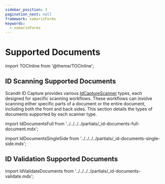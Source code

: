 ```yaml
---
sidebar_position: 3
pagination_next: null
framework: xamarinForms
keywords:
  - xamarinForms
---
```


# Supported Documents

import TOCInline from '@theme/TOCInline';

<TOCInline toc={toc} />

## ID Scanning Supported Documents

Scandit ID Capture provides various [IdCaptureScanner](https://docs.scandit.com/data-capture-sdk/xamarin.forms/id-capture/api/id-capture-scanner.html#id-capture-scanner) types, each designed for specific scanning workflows. These workflows can involve scanning either specific parts of a document or the entire document, including both the front and back sides. This section details the types of documents supported by each scanner type.

import IdDocumentsFull from '../../../../partials/_id-documents-full-document.mdx';

<IdDocumentsFull/>

import IdDocumentsSingleSide from '../../../../partials/_id-documents-single-side.mdx';

<IdDocumentsSingleSide/>

## ID Validation Supported Documents

import IdValidateDocuments from '../../../../partials/_id-documents-validate.mdx';

<IdValidateDocuments/>